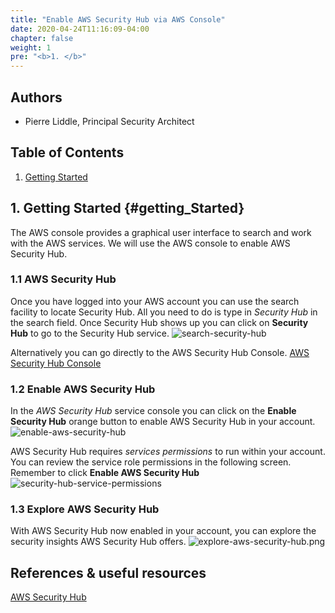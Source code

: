 ```yaml
---
title: "Enable AWS Security Hub via AWS Console"
date: 2020-04-24T11:16:09-04:00
chapter: false
weight: 1
pre: "<b>1. </b>"
---
```


## Authors

- Pierre Liddle, Principal Security Architect

## Table of Contents

1. [Getting Started](#getting_Started)

## 1. Getting Started {#getting_Started}

The AWS console provides a graphical user interface to search and work with the AWS services.
We will use the AWS console to enable AWS Security Hub.

### 1.1 AWS Security Hub

Once you have logged into your AWS account you can use the search facility to locate Security Hub.
All you need to do is type in *Security Hub* in the search field.
Once Security Hub shows up you can click on **Security Hub** to go to the Security Hub service.
![search-security-hub](/Security/100_Enable_Security_Hub/Images/search-security-hub.png)

Alternatively you can go directly to the AWS Security Hub Console.
[AWS Security Hub Console](https://console.aws.amazon.com/securityhub/)

### 1.2 Enable AWS Security Hub

In the *AWS Security Hub* service console you can click on the **Enable Security Hub** orange button to enable AWS Security Hub in your account.
![enable-aws-security-hub](/Security/100_Enable_Security_Hub/Images/enable-aws-security-hub.png)

AWS Security Hub requires *services permissions* to run within your account.
You can review the service role permissions in the following screen. Remember to click **Enable AWS Security Hub**
![security-hub-service-permissions](/Security/100_Enable_Security_Hub/Images/security-hub-service-permissions.png)

### 1.3 Explore AWS Security Hub

With AWS Security Hub now enabled in your account, you can explore the security insights AWS Security Hub offers.
![explore-aws-security-hub.png](/Security/100_Enable_Security_Hub/Images/explore-aws-security-hub.png)

## References & useful resources

[AWS Security Hub](https://aws.amazon.com/security-hub/)
